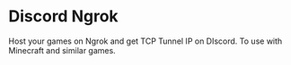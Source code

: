 # Discord Ngrok
Host your games on Ngrok and get TCP Tunnel IP on DIscord. To use with Minecraft and similar games.
